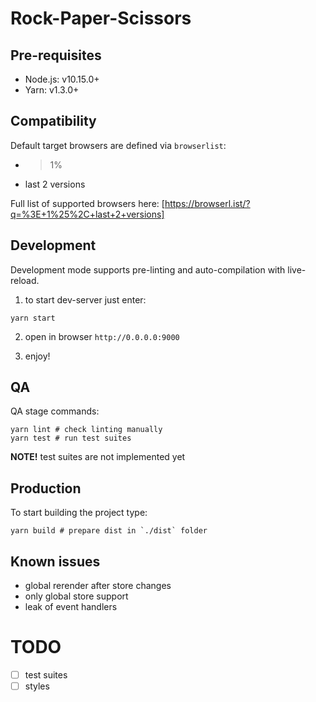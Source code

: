 # Rock-Paper-Scissors

## Pre-requisites

* Node.js: v10.15.0+
* Yarn: v1.3.0+

## Compatibility

Default target browsers are defined via `browserlist`:
* > 1%
* last 2 versions

Full list of supported browsers here: [https://browserl.ist/?q=%3E+1%25%2C+last+2+versions]

## Development

Development mode supports pre-linting and auto-compilation with live-reload.

1) to start dev-server just enter:
```shell
yarn start
```

2) open in browser `http://0.0.0.0:9000`

3) enjoy!

## QA

QA stage commands:

```shell
yarn lint # check linting manually
yarn test # run test suites
```

**NOTE!** test suites are not implemented yet

## Production

To start building the project type:

```shell
yarn build # prepare dist in `./dist` folder
```

## Known issues

* global rerender after store changes
* only global store support
* leak of event handlers

# TODO

* [ ] test suites
* [ ] styles
